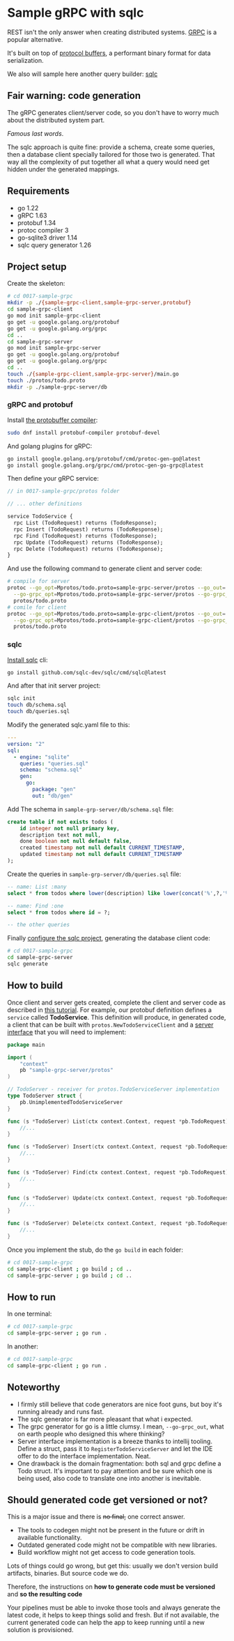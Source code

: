 # Sample gRPC with sqlc

REST isn't the only answer when creating distributed systems. [GRPC][grpc] is a
popular alternative.

It's built on top of [protocol buffers][protobuf], a performant binary format
for data serialization.

We also will sample here another query builder: [sqlc][sqlc]

## Fair warning: code generation

The gRPC generates client/server code, so you don't have to worry much about the
distributed system part.

_Famous last words_.

The sqlc approach is quite fine: provide a schema, create some queries, then a
database client specially tailored for those two is generated. That way all the
complexity of put together all what a query would need get hidden under the 
generated mappings.

## Requirements

- go 1.22
- gRPC 1.63
- protobuf 1.34
- protoc compiler 3
- go-sqlite3 driver 1.14
- sqlc query generator 1.26 

## Project setup

Create the skeleton:

```bash
# cd 0017-sample-grpc
mkdir -p ./{sample-grpc-client,sample-grpc-server,protobuf}
cd sample-grpc-client
go mod init sample-grpc-client
go get -u google.golang.org/protobuf
go get -u google.golang.org/grpc
cd ..
cd sample-grpc-server
go mod init sample-grpc-server
go get -u google.golang.org/protobuf
go get -u google.golang.org/grpc
cd ..
touch ./{sample-grpc-client,sample-grpc-server}/main.go
touch ./protos/todo.proto
mkdir -p ./sample-grpc-server/db
```

### gRPC and protobuf

Install [the protobuffer compiler][protoc]:

```bash
sudo dnf install protobuf-compiler protobuf-devel
```

And golang plugins for gRPC:

```bash
go install google.golang.org/protobuf/cmd/protoc-gen-go@latest
go install google.golang.org/grpc/cmd/protoc-gen-go-grpc@latest
```

Then define your gRPC service:

```protobuf
// in 0017-sample-grpc/protos folder

// ... other definitions 

service TodoService {
  rpc List (TodoRequest) returns (TodoResponse);
  rpc Insert (TodoRequest) returns (TodoResponse);
  rpc Find (TodoRequest) returns (TodoResponse);
  rpc Update (TodoRequest) returns (TodoResponse);
  rpc Delete (TodoRequest) returns (TodoResponse);
}
```

And use the following command to generate client and server code:

```bash
# compile for server
protoc --go_opt=Mprotos/todo.proto=sample-grpc-server/protos --go_out=. \
  --go-grpc_opt=Mprotos/todo.proto=sample-grpc-server/protos --go-grpc_out=. \
  protos/todo.proto
# comile for client
protoc --go_opt=Mprotos/todo.proto=sample-grpc-client/protos --go_out=. \
  --go-grpc_opt=Mprotos/todo.proto=sample-grpc-client/protos --go-grpc_out=. \
  protos/todo.proto
```

### sqlc

[Install sqlc][sqlc-install] cli:

```bash
go install github.com/sqlc-dev/sqlc/cmd/sqlc@latest
```

And after that init server project:

```bash
sqlc init
touch db/schema.sql
touch db/queries.sql
```

Modify the generated sqlc.yaml file to this:

```yml
---
version: "2"
sql:
  - engine: "sqlite"
    queries: "queries.sql"
    schema: "schema.sql"
    gen:
      go:
        package: "gen"
        out: "db/gen"
```

Add The schema in `sample-grp-server/db/schema.sql` file:

```sql
create table if not exists todos (
    id integer not null primary key,
    description text not null,
    done boolean not null default false,
    created timestamp not null default CURRENT_TIMESTAMP,
    updated timestamp not null default CURRENT_TIMESTAMP
);
```

Create the queries in `sample-grp-server/db/queries.sql` file:

```sql
-- name: List :many
select * from todos where lower(description) like lower(concat('%',?,'%'));

-- name: Find :one
select * from todos where id = ?;

-- the other queries
```

Finally [configure the sqlc project][sqlc-configure], generating the database
client code:

```bash
# cd 0017-sample-grpc
cd sample-grpc-server
sqlc generate
```

## How to build

Once client and server gets created, complete the client and server code as
described in [this tutorial][basics]. For example, our protobuf definition
defines a `service` called **TodoService**. This definition will produce, in
generated code, a client that can be built with `protos.NewTodoServiceClient`
and a [server interface][server-interface] that you will need to implement:

```go
package main

import (
	"context"
	pb "sample-grpc-server/protos"
)

// TodoServer - receiver for protos.TodoServiceServer implementation
type TodoServer struct {
	pb.UnimplementedTodoServiceServer
}

func (s *TodoServer) List(ctx context.Context, request *pb.TodoRequest) (*pb.TodoResponse, error) {
	//...
}

func (s *TodoServer) Insert(ctx context.Context, request *pb.TodoRequest) (*pb.TodoResponse, error) {
	//...
}

func (s *TodoServer) Find(ctx context.Context, request *pb.TodoRequest) (*pb.TodoResponse, error) {
	//...
}

func (s *TodoServer) Update(ctx context.Context, request *pb.TodoRequest) (*pb.TodoResponse, error) {
	//...
}

func (s *TodoServer) Delete(ctx context.Context, request *pb.TodoRequest) (*pb.TodoResponse, error) {
	//...
}
```

Once you implement the stub, do the `go build` in each folder:

```bash
# cd 0017-sample-grpc
cd sample-grpc-client ; go build ; cd ..
cd sample-grpc-server ; go build ; cd ..
```

## How to run

In one terminal:

```bash
# cd 0017-sample-grpc
cd sample-grpc-server ; go run .
```

In another:

```bash
# cd 0017-sample-grpc
cd sample-grpc-client ; go run .
```

## Noteworthy

- I firmly still believe that code generators are nice foot guns, but boy it's
  running already and runs fast.
- The sqlc generator is far more pleasant that what i expected.
- The grpc generator for go is a little clumsy. I mean, `--go-grpc_out`, what on
  earth people who designed this where thinking?
- Server interface implementation is a breeze thanks to intellij tooling. Define
  a struct, pass it to `RegisterTodoServiceServer` and let the IDE offer to do
  the interface implementation. Neat.
- One drawback is the domain fragmentation: both sql and grpc define a Todo
  struct. It's important to pay attention and be sure which one is being used,
  also code to translate one into another is inevitable.

## Should generated code get versioned or not?

This is a major issue and there is ~~no final,~~ one correct answer.

- The tools to codegen might not be present in the future or drift in available
  functionality.
- Outdated generated code might not be compatible with new libraries.
- Build workflow might not get access to code generation tools.

Lots of things could go wrong, but get this: usually we don't version build
artifacts, binaries. But source code we do.

Therefore, the instructions on **how to generate code must be versioned** and
**so the resulting code**

Your pipelines must be able to invoke those tools and always generate the latest
code, it helps to keep things solid and fresh. But if not available, the current
generated code can help the app to keep running until a new solution is
provisioned.

[grpc]: https://grpc.io/docs/what-is-grpc/introduction/
[sqlc]: https://docs.sqlc.dev/en/stable/index.html
[protobuf]: https://protobuf.dev/getting-started/gotutorial/
[protoc]: https://grpc.io/docs/protoc-installation/
[sqlc-install]: https://docs.sqlc.dev/en/stable/overview/install.html
[sqlc-configure]: https://docs.sqlc.dev/en/stable/tutorials/getting-started-sqlite.html
[basics]: https://grpc.io/docs/languages/go/basics/
[server-interface]: https://github.com/grpc/grpc-go/blob/master/examples/route_guide/routeguide/route_guide_grpc.pb.go#L193

